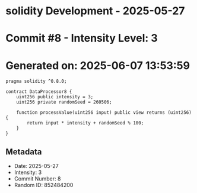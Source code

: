 ﻿# solidity Development - 2025-05-27
# Commit #8 - Intensity Level: 3
# Generated on: 2025-06-07 13:53:59
```solidity
pragma solidity ^0.8.0;

contract DataProcessor8 {
    uint256 public intensity = 3;
    uint256 private randomSeed = 260506;

    function processValue(uint256 input) public view returns (uint256) {
        return input * intensity + randomSeed % 100;
    }
}
```
## Metadata
- Date: 2025-05-27
- Intensity: 3
- Commit Number: 8
- Random ID: 852484200
